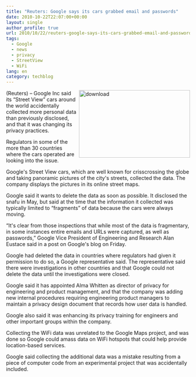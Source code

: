 ```yaml
---
title: "Reuters: Google says its cars grabbed email and passwords"
date: 2010-10-22T22:07:00+00:00
layout: single
author_profile: true
url: 2010/10/22/reuters-google-says-its-cars-grabbed-email-and-passwords/
tags:
  - Google
  - news
  - privacy
  - StreetView
  - WiFi
lang: en
category: techblog
---
```

[<img title="download" border="0" alt="download" align="right" src="http://lh6.ggpht.com/_vaUVXcmC3OI/TMIEEk-FFAI/AAAAAAAAC4Y/T6HU2dBeekQ/download_thumb%5B2%5D.jpg?imgmax=800" width="304" height="185" />](http://lh5.ggpht.com/_vaUVXcmC3OI/TMIEDN8O7cI/AAAAAAAAC4U/fwg0vMegi1I/s1600-h/download%5B4%5D.jpg)(Reuters) – Google Inc said its “Street View” cars around the world accidentally collected more personal data than previously disclosed, and that it was changing its privacy practices.

Regulators in some of the more than 30 countries where the cars operated are looking into the issue.

Google's Street View cars, which are well known for crisscrossing the globe and taking panoramic pictures of the city's streets, collected the data. The company displays the pictures in its online street maps.

Google said it wants to delete the data as soon as possible. It disclosed the snafu in May, but said at the time that the information it collected was typically limited to “fragments” of data because the cars were always moving.

“It's clear from those inspections that while most of the data is fragmentary, in some instances entire emails and URLs were captured, as well as passwords,” Google Vice President of Engineering and Research Alan Eustace said in a post on Google's blog on Friday.

Google had deleted the data in countries where regulators had given it permission to do so, a Google representative said. The representative said there were investigations in other countries and that Google could not delete the data until the investigations were closed.

Google said it has appointed Alma Whitten as director of privacy for engineering and product management, and that the company was adding new internal procedures requiring engineering product managers to maintain a privacy design document that records how user data is handled.

Google also said it was enhancing its privacy training for engineers and other important groups within the company.

Collecting the WiFi data was unrelated to the Google Maps project, and was done so Google could amass data on WiFi hotspots that could help provide location-based services.

Google said collecting the additional data was a mistake resulting from a piece of computer code from an experimental project that was accidentally included.